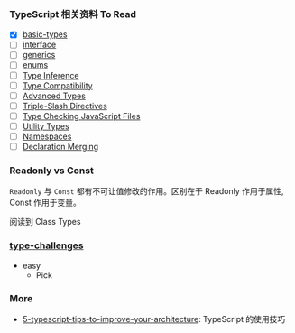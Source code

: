 ### TypeScript 相关资料 To Read

- [x] [basic-types](https://www.typescriptlang.org/docs/handbook/basic-types.html)
- [ ] [interface](https://www.typescriptlang.org/docs/handbook/interfaces.html)
- [ ] [generics](https://www.typescriptlang.org/docs/handbook/generics.html)
- [ ] [enums](https://www.typescriptlang.org/docs/handbook/enums.html)
- [ ] [Type Inference](https://www.typescriptlang.org/docs/handbook/type-inference.html)
- [ ] [Type Compatibility](https://www.typescriptlang.org/docs/handbook/type-compatibility.html)
- [ ] [Advanced Types](https://www.typescriptlang.org/docs/handbook/advanced-types.html)
- [ ] [Triple-Slash Directives](https://www.typescriptlang.org/docs/handbook/triple-slash-directives.html)
- [ ] [Type Checking JavaScript Files](https://www.typescriptlang.org/docs/handbook/type-checking-javascript-files.html)
- [ ] [Utility Types](https://www.typescriptlang.org/docs/handbook/utility-types.html)
- [ ] [Namespaces](https://www.typescriptlang.org/docs/handbook/namespaces.html)
- [ ] [Declaration Merging](https://www.typescriptlang.org/docs/handbook/declaration-merging.html)

### Readonly vs Const

`Readonly` 与 `Const` 都有不可让值修改的作用。区别在于 Readonly 作用于属性, Const 作用于变量。

阅读到 Class Types

### [type-challenges](https://github.com/type-challenges/type-challenges)

* easy
  * Pick

### More

* [5-typescript-tips-to-improve-your-architecture](https://nehalist.io/5-typescript-tips-to-improve-your-architecture/?utm_source=typescript-weekly.com&utm_campaign=typescript_weekly_106&utm_medium=email): TypeScript 的使用技巧